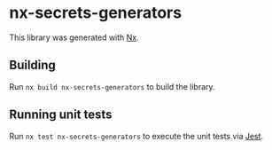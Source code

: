 # nx-secrets-generators

This library was generated with [Nx](https://nx.dev).

## Building

Run `nx build nx-secrets-generators` to build the library.

## Running unit tests

Run `nx test nx-secrets-generators` to execute the unit tests via [Jest](https://jestjs.io).
